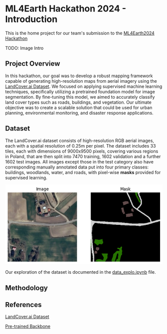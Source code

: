 # ML4Earth Hackathon 2024 - Introduction

This is the home project for our team's submission to the [ML4Earth2024 Hackathon](https://github.com/zhu-xlab/ML4Earth-Hackathon-2024)

TODO: Image Intro

## Project Overview

In this hackathon, our goal was to develop a robust mapping framework capable of generating high-resolution maps from aerial imagery using the [LandCover.ai Dataset](https://landcover.ai.linuxpolska.com/). We focused on applying supervised machine learning techniques, specifically utilizing a pretrained foundation model for image segmentation. By fine-tuning this model, we aimed to accurately classify land cover types such as roads, buildings, and vegetation. Our ultimate objective was to create a scalable solution that could be used for urban planning, environmental monitoring, and disaster response applications.

## Dataset

The LandCover.ai dataset consists of high-resolution RGB aerial images, each with a spatial resolution of 0.25m per pixel. The dataset includes 33 tiles, each with dimensions of 9000x9500 pixels, covering various regions in Poland, that are then split into 7470 training, 1602 validation and a further 1602 test images. All images except those in the test category also have corresponding manually annotated data put into four primary classes: buildings, woodlands, water, and roads, with pixel-wise **masks** provided for supervised learning.

![dataset_example.png](data/screenshots/dataset_example.png)

Our exploration of the dataset is documented in the [data_explo.ipynb](data_explo.ipynb) file.

## Methodology

## References

[LandCover.ai Dataset](https://landcover.ai.linuxpolska.com/)

[Pre-trained Backbone](https://github.com/allenai/satlaspretrain_models/?tab=readme-ov-file#sentinel-2-pretrained-models)
